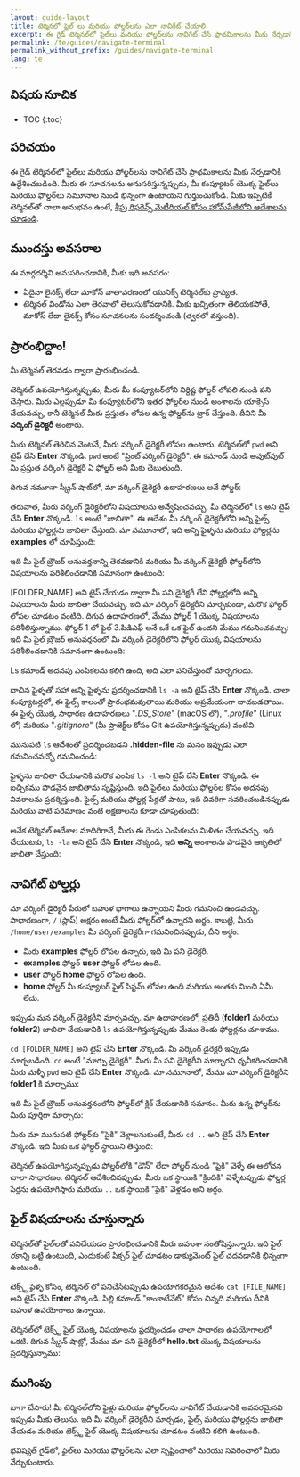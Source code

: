 ```yaml
---
layout: guide-layout
title: టెర్మినలో ఫైల్‌ లు మరియు ఫోల్డర్‌లను ఎలా నావిగేట్ చేయాలి
excerpt: ఈ గైడ్ టెర్మినల్‌లో ఫైల్‌లు మరియు ఫోల్డర్‌లను నావిగేట్ చేసే ప్రాథమికాలను మీకు నేర్పడానికి ఉద్దేశించబడింది.
permalink: /te/guides/navigate-terminal
permalink_without_prefix: /guides/navigate-terminal
lang: te
---
```


## విషయ సూచిక

* TOC
{:toc}

## పరిచయం

ఈ గైడ్ టెర్మినల్‌లో ఫైల్‌లు మరియు ఫోల్డర్‌లను నావిగేట్ చేసే ప్రాథమికాలను మీకు నేర్పడానికి ఉద్దేశించబడింది. మీరు ఈ సూచనలను అనుసరిస్తున్నప్పుడు, మీ కంప్యూటర్ యొక్క ఫైల్‌లు మరియు ఫోల్డర్‌లు నమూనాల నుండి భిన్నంగా ఉంటాయని గుర్తుంచుకోండి. మీకు ఇప్పటికే టెర్మినల్‌తో చాలా అనుభవం ఉంటే, [శీఘ్ర రిఫరెన్స్ మెటీరియల్ కోసం హోమ్‌పేజీలోని ఆదేశాలను చూడండి](/).

## ముందస్తు అవసరాల

ఈ మార్గదర్శిని అనుసరించడానికి, మీకు ఇది అవసరం:

* ఏదైనా లైనక్స్ లేదా మాకోస్ వాతావరణంలో యునిక్స్ టెర్మినల్‌కు ప్రాప్యత.
* టెర్మినల్ విండోను ఎలా తెరవాలో తెలుసుకోవడానికి. మీకు ఖచ్చితంగా తెలియకపోతే, మాకోస్ లేదా లైనక్స్ కోసం సూచనలను సందర్శించండి (త్వరలో వస్తుంది).

## ప్రారంభిద్దాం!

మీ టెర్మినల్ తెరవడం ద్వారా ప్రారంభించండి.

టెర్మినల్ ఉపయోగిస్తున్నప్పుడు, మీరు మీ కంప్యూటర్‌లోని నిర్దిష్ట ఫోల్డర్ లోపలి నుండి పని చేస్తారు. మీరు ఎల్లప్పుడూ మీ కంప్యూటర్‌లోని ఇతర ఫోల్డర్‌ల నుండి అంశాలను యాక్సెస్ చేయవచ్చు, కానీ టెర్మినల్ మీరు ప్రస్తుతం లోపల ఉన్న ఫోల్డర్‌ను ట్రాక్ చేస్తుంది. దీనిని మీ **వర్కింగ్ డైరెక్టరీ** అంటారు.

మీరు టెర్మినల్ తెరిచిన వెంటనే, మీరు వర్కింగ్ డైరెక్టరీ లోపల ఉంటారు. టెర్మినల్‌లో `pwd` ​​అని టైప్ చేసి **Enter** నొక్కండి. `pwd` అంటే "ప్రింట్ వర్కింగ్ డైరెక్టరీ". ఈ కమాండ్ నుండి అవుట్‌పుట్ మీ ప్రస్తుత వర్కింగ్ డైరెక్టరీ ఏ ఫోల్డర్ అని మీకు చెబుతుంది.

దిగువ నమూనా స్క్రీన్ షాట్‌లో, మా వర్కింగ్ డైరెక్టరీ ఉదాహరణలు అనే ఫోల్డర్:

<div class="center guideimages">
  <amp-img src="/assets/guides/navigate-work-files/pwd-en.png" width="665" height="387" alt="terminal pwd command" layout="responsive"></amp-img>
</div>

తరువాత, మీరు వర్కింగ్ డైరెక్టరీలోని విషయాలను అన్వేషించవచ్చు. మీ టెర్మినల్‌లో `ls` అని టైప్ చేసి **Enter** నొక్కండి. `ls` అంటే "జాబితా". ఈ ఆదేశం మీ వర్కింగ్ డైరెక్టరీలోని అన్ని ఫైల్స్ మరియు ఫోల్డర్లను జాబితా చేస్తుంది. మా నమూనాలో, ఇది అన్ని ఫైళ్ళను మరియు ఫోల్డర్లను **examples** లో చూపిస్తుంది:

<div class="center guideimages">
  <amp-img src="/assets/guides/navigate-work-files/ls-en.png" width="665" height="387" alt="terminal list command" layout="responsive"></amp-img>
</div>

ఇది మీ ఫైల్ బ్రౌజర్ అనువర్తనాన్ని తెరవడానికి మరియు మీ వర్కింగ్ డైరెక్టరీ ఫోల్డర్‌లోని విషయాలను పరిశీలించడానికి సమానంగా ఉంటుంది:

<div class="center guideimages">
  <amp-img src="/assets/guides/navigate-work-files/ls-finder-en.png" width="665" height="387" alt="file browser show contents" layout="responsive"></amp-img>
</div>

[FOLDER_NAME] అని టైప్ చేయడం ద్వారా మీ పని డైరెక్టరీ లేని ఫోల్డర్లలోని అన్ని విషయాలను మీరు జాబితా చేయవచ్చు. ఇది మా వర్కింగ్ డైరెక్టరీని మార్చకుండా, మరొక ఫోల్డర్ లోపల చూడటం వంటిది. దిగువ ఉదాహరణలో, మేము ఫోల్డర్ 1 యొక్క విషయాలను పరిశీలిస్తున్నాము. ఫోల్డర్ 1 లో ఫైల్ 3.పిడిఎఫ్ అనే ఒకే ఒక ఫైల్ ఉందని మేము గమనించవచ్చు:
 ఇది మీ ఫైల్ బ్రౌజర్ అనువర్తనంలో మీ వర్కింగ్ డైరెక్టరీలోని ఫోల్డర్ యొక్క విషయాలను పరిశీలించడానికి సమానంగా ఉంటుంది:

Ls కమాండ్ అదనపు ఎంపికలను కలిగి ఉంది, అది ఎలా పనిచేస్తుందో మార్చగలదు.

దాచిన ఫైళ్ళతో సహా అన్ని ఫైళ్ళను ప్రదర్శించడానికి `ls -a` అని టైప్ చేసి **Enter** నొక్కండి. చాలా కంప్యూటర్లలో, ఈ ఫైల్స్ కాలంతో ప్రారంభమవుతాయి మరియు అప్రమేయంగా దాచబడతాయి. ఈ ఫైళ్ళ యొక్క సాధారణ ఉదాహరణలు "*.DS_Store*" (macOS లో), "*.profile*" (Linux లో) మరియు "*.gitignore*" (మీ ప్రాజెక్ట్‌ల కోసం Git ఉపయోగిస్తున్నప్పుడు) వంటివి.

మునుపటి `ls` ఆదేశంతో ప్రదర్శించబడని **.hidden-file** ను మనం ఇప్పుడు ఎలా గమనించవచ్చో గమనించండి:

<div class="center guideimages">
  <amp-img src="/assets/guides/navigate-work-files/ls-a-en.png" width="665" height="387" alt="terminal ls all command" layout="responsive"></amp-img>
</div>

ఫైళ్ళను జాబితా చేయడానికి మరొక ఎంపిక `ls -l` అని టైప్ చేసి **Enter** నొక్కండి. ఈ ఐచ్చికము పొడవైన జాబితాను సృష్టిస్తుంది. ఇది ఫైల్‌లు మరియు ఫోల్డర్‌ల కోసం అదనపు వివరాలను ప్రదర్శిస్తుంది. ఫైల్స్ మరియు ఫోల్డర్ల పేర్లతో పాటు, ఇది చివరిగా సవరించబడినప్పుడు మరియు వాటి పరిమాణం వంటి లక్షణాలను కూడా చూపుతుంది:

<div class="center guideimages">
  <amp-img src="/assets/guides/navigate-work-files/ls-l-en.png" width="665" height="387" alt="terminal ls long command" layout="responsive"></amp-img>
</div>

అనేక టెర్మినల్ ఆదేశాల మాదిరిగానే, మీరు ఈ రెండు ఎంపికలను మిళితం చేయవచ్చు. ఇది చేయుటకు, `ls -la` అని టైప్ చేసి **Enter** నొక్కండి, ఇది **అన్ని** అంశాలను పొడవైన ఆకృతిలో జాబితా చేస్తుంది:

<div class="center guideimages">
  <amp-img src="/assets/guides/navigate-work-files/ls-la-en.png" width="665" height="387" alt="terminal ls long all command" layout="responsive"></amp-img>
</div>

## నావిగేట్ ఫోల్డర్లు

మా వర్కింగ్ డైరెక్టరీ పేరులో బహుళ భాగాలు ఉన్నాయని మీరు గమనించి ఉండవచ్చు. సాధారణంగా, `/` (స్లాష్) అక్షరం అంటే మీరు ఫోల్డర్‌లో ఉన్నారని అర్థం. కాబట్టి, మీరు `/home/user/examples` మీ వర్కింగ్ డైరెక్టరీగా గమనించినప్పుడు, దీని అర్థం:

* మీరు **examples** ఫోల్డర్ లోపల ఉన్నారు, ఇది మీ పని డైరెక్టరీ.
* **examples** ఫోల్డర్ **user** ఫోల్డర్ లోపల ఉంది.
* **user** ఫోల్డర్ **home** ఫోల్డర్ లోపల ఉంది.
* **home** ఫోల్డర్ మీ కంప్యూటర్ ఫైల్ సిస్టమ్ లోపల ఉంది మరియు అంతకు మించి ఏమీ లేదు.

ఇప్పుడు మన వర్కింగ్ డైరెక్టరీని మార్చవచ్చు. మా ఉదాహరణలో, ప్రతిదీ (**folder1** మరియు **folder2**) జాబితా చేయడానికి `ls` ఉపయోగిస్తున్నప్పుడు మేము రెండు ఫోల్డర్లను చూశాము.

`cd [FOLDER_NAME]` అని టైప్ చేసి **Enter** నొక్కండి. మీ వర్కింగ్ డైరెక్టరీ ఇప్పుడు మార్చబడింది. `cd` అంటే "మార్పు డైరెక్టరీ". మీరు మీ పని డైరెక్టరీని మార్చారని ధృవీకరించడానికి మీరు మళ్ళీ `pwd` అని టైప్ చేసి **Enter** నొక్కండి. మా నమూనాలో, మేము మా వర్కింగ్ డైరెక్టరీని **folder1** కి మార్చాము:

<div class="center guideimages">
  <amp-img src="/assets/guides/navigate-work-files/cd-folder1-en.png" width="665" height="387" alt="terminal cd command" layout="responsive"></amp-img>
</div>

ఇది మీ ఫైల్ బ్రౌజర్ అనువర్తనంలోని ఫోల్డర్‌లో క్లిక్ చేయడానికి సమానం. మీరు ఉన్న ఫోల్డర్‌ను మీరు పూర్తిగా మార్చారు:

<div class="center guideimages">
  <amp-img src="/assets/guides/navigate-work-files/cd-folder1-finder-en.png" width="665" height="387" alt="macOS folder change directory" layout="responsive"></amp-img>
</div>

మీరు మా మునుపటి ఫోల్డర్‌కు "పైకి" వెళ్లాలనుకుంటే, మీరు `cd ..` అని టైప్ చేసి **Enter** నొక్కండి. ఇది మీకు ఒక ఫోల్డర్ స్థాయిని తెస్తుంది:

<div class="center guideimages">
  <amp-img src="/assets/guides/navigate-work-files/cd-folder1-and-back-en.png" width="665" height="387" alt="terminal cd folder1 and back" layout="responsive"></amp-img>
</div>

టెర్మినల్ ఉపయోగిస్తున్నప్పుడు ఫోల్డర్‌లోకి "డౌన్" లేదా ఫోల్డర్ నుండి "పైకి" వెళ్ళే ఈ ఆలోచన చాలా సాధారణం. టెర్మినల్ ఆదేశించినప్పుడు, మీరు ఒక స్థాయికి "క్రిందికి" వెళ్ళేటప్పుడు ఫోల్డర్ల పేర్లను ఉపయోగిస్తారు మరియు `..` ఒక స్థాయికి "పైకి" వెళ్లడం అని అర్థం.

## ఫైల్ విషయాలను చూస్తున్నారు

టెర్మినల్‌తో ఫైల్‌లతో పనిచేయడం ప్రారంభించడానికి మీరు బహుశా సంతోషిస్తున్నారు. ఇది ఫైల్ *రకాన్ని* బట్టి ఉంటుంది, ఎందుకంటే పిక్చర్ ఫైల్ చూడటం డాక్యుమెంట్ ఫైల్ చదవడానికి భిన్నంగా ఉంటుంది.

టెక్స్ట్ ఫైళ్ళ కోసం, టెర్మినల్ లో పనిచేసేటప్పుడు ఉపయోగకరమైన ఆదేశం `cat [FILE_NAME]` అని టైప్ చేసి **Enter** నొక్కండి. పిల్లి కమాండ్ "కాంకాటేనేట్" కోసం చిన్నది మరియు దీనికి బహుళ ఉపయోగాలు ఉన్నాయి.

టెర్మినల్‌లో టెక్స్ట్ ఫైల్ యొక్క విషయాలను ప్రదర్శించడం చాలా సాధారణ ఉపయోగాలలో ఒకటి. దిగువ స్క్రీన్ షాట్లో, మేము మా పని డైరెక్టరీలో **hello.txt** యొక్క విషయాలను ప్రదర్శిస్తున్నాము:

<div class="center guideimages">
  <amp-img src="/assets/guides/navigate-work-files/cat-hello-en.png" width="665" height="387" alt="terminal cat command" layout="responsive"></amp-img>
</div>

## ముగింపు

బాగా చేసారు! మీ టెర్మినల్‌లోని ఫైళ్లు మరియు ఫోల్డర్‌లను నావిగేట్ చేయడానికి అవసరమైనవి ఇప్పుడు మీకు తెలుసు. ఇది మీ వర్కింగ్ డైరెక్టరీని మార్చడం, ఫైల్స్ మరియు ఫోల్డర్లను జాబితా చేయడం మరియు టెక్స్ట్ ఫైల్ యొక్క విషయాలను చూడటం వంటివి కలిగి ఉంటుంది.

భవిష్యత్ గైడ్‌లో, ఫైల్‌లు మరియు ఫోల్డర్‌లను ఎలా సృష్టించాలో మరియు సవరించాలో మీరు నేర్చుకుంటారు.
